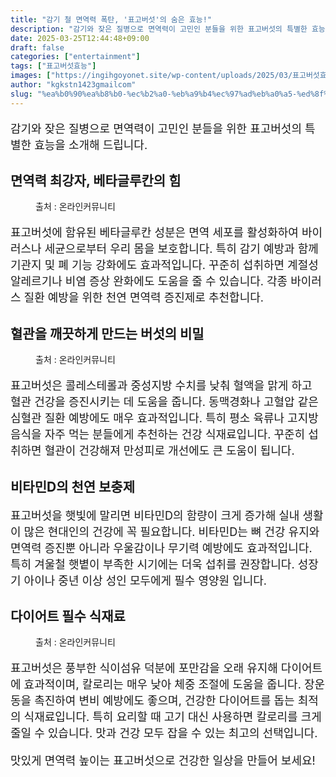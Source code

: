 ```yaml
---
title: "감기 철 면역력 폭탄, '표고버섯'의 숨은 효능!"
description: "감기와 잦은 질병으로 면역력이 고민인 분들을 위한 표고버섯의 특별한 효능을 소개해 드립니다."
date: 2025-03-25T12:44:48+09:00
draft: false
categories: ["entertainment"]
tags: ["표고버섯효능"]
images: ["https://ingihgoyonet.site/wp-content/uploads/2025/03/표고버섯효능-1024x808.jpg", "https://ingihgoyonet.site/wp-content/uploads/2025/03/표고버섯-1024x683.jpg", "https://ingihgoyonet.site/wp-content/uploads/2025/03/다이어트식품표고버섯-1024x767.jpg"]
author: "kgkstn1423gmailcom"
slug: "%ea%b0%90%ea%b8%b0-%ec%b2%a0-%eb%a9%b4%ec%97%ad%eb%a0%a5-%ed%8f%ad%ed%83%84-%ed%91%9c%ea%b3%a0%eb%b2%84%ec%84%af%ec%9d%98-%ec%88%a8%ec%9d%80-%ed%9a%a8%eb%8a%a5"
---
```


<p style="font-size:18px">감기와 잦은 질병으로 면역력이 고민인 분들을 위한 표고버섯의 특별한 효능을 소개해 드립니다.</p> <h2 >면역력 최강자, 베타글루칸의 힘</h2> <figure ><img src="https://ingihgoyonet.site/wp-content/uploads/2025/03/표고버섯효능-1024x808.jpg" alt="" style="aspect-ratio:16/9;object-fit:cover"/><figcaption >출처 : 온라인커뮤니티</figcaption></figure> <p style="font-size:18px">표고버섯에 함유된 베타글루칸 성분은 면역 세포를 활성화하여 바이러스나 세균으로부터 우리 몸을 보호합니다. 특히 감기 예방과 함께 기관지 및 폐 기능 강화에도 효과적입니다. 꾸준히 섭취하면 계절성 알레르기나 비염 증상 완화에도 도움을 줄 수 있습니다. 각종 바이러스 질환 예방을 위한 천연 면역력 증진제로 추천합니다.</p> <h2 >혈관을 깨끗하게 만드는 버섯의 비밀</h2> <figure ><img src="https://ingihgoyonet.site/wp-content/uploads/2025/03/표고버섯-1024x683.jpg" alt="" style="aspect-ratio:16/9;object-fit:cover"/><figcaption >출처 : 온라인커뮤니티</figcaption></figure> <p style="font-size:18px">표고버섯은 콜레스테롤과 중성지방 수치를 낮춰 혈액을 맑게 하고 혈관 건강을 증진시키는 데 도움을 줍니다. 동맥경화나 고혈압 같은 심혈관 질환 예방에도 매우 효과적입니다. 특히 평소 육류나 고지방 음식을 자주 먹는 분들에게 추천하는 건강 식재료입니다. 꾸준히 섭취하면 혈관이 건강해져 만성피로 개선에도 큰 도움이 됩니다.</p> <h2 >비타민D의 천연 보충제</h2> <p style="font-size:18px">표고버섯을 햇빛에 말리면 비타민D의 함량이 크게 증가해 실내 생활이 많은 현대인의 건강에 꼭 필요합니다. 비타민D는 뼈 건강 유지와 면역력 증진뿐 아니라 우울감이나 무기력 예방에도 효과적입니다. 특히 겨울철 햇볕이 부족한 시기에는 더욱 섭취를 권장합니다. 성장기 아이나 중년 이상 성인 모두에게 필수 영양원 입니다.</p> <h2 >다이어트 필수 식재료</h2> <figure ><img src="https://ingihgoyonet.site/wp-content/uploads/2025/03/다이어트식품표고버섯-1024x767.jpg" alt="" style="aspect-ratio:16/9;object-fit:cover"/><figcaption >출처 : 온라인커뮤니티</figcaption></figure> <p style="font-size:18px">표고버섯은 풍부한 식이섬유 덕분에 포만감을 오래 유지해 다이어트에 효과적이며, 칼로리는 매우 낮아 체중 조절에 도움을 줍니다. 장운동을 촉진하여 변비 예방에도 좋으며, 건강한 다이어트를 돕는 최적의 식재료입니다. 특히 요리할 때 고기 대신 사용하면 칼로리를 크게 줄일 수 있습니다. 맛과 건강 모두 잡을 수 있는 최고의 선택입니다.</p> <p style="font-size:18px">맛있게 면역력 높이는 표고버섯으로 건강한 일상을 만들어 보세요!</p>